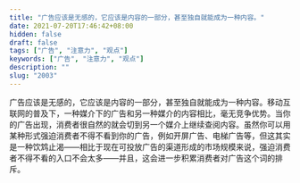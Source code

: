 ```yaml
---
title: "广告应该是无感的，它应该是内容的一部分，甚至独自就能成为一种内容。"
date: 2021-07-20T17:46:42+08:00
hidden: false
draft: false
tags: ["广告", "注意力", "观点"]
keywords: ["广告", "注意力", "观点"]
description: ""
slug: "2003"
---
```


广告应该是无感的，它应该是内容的一部分，甚至独自就能成为一种内容。移动互联网的普及下，一种媒介下的广告和另一种媒介的内容相比，毫无竞争优势。当你的广告出现，消费者很自然的就会切到另一个媒介上继续查阅内容。虽然你可以用某种形式强迫消费者不得不看到你的广告，例如开屏广告、电梯广告等，但这其实是一种饮鸩止渴——相比于现在可投放广告的渠道形成的市场规模来说，强迫消费者不得不看的入口不会太多——并且，这会进一步积累消费者对广告这个词的排斥。